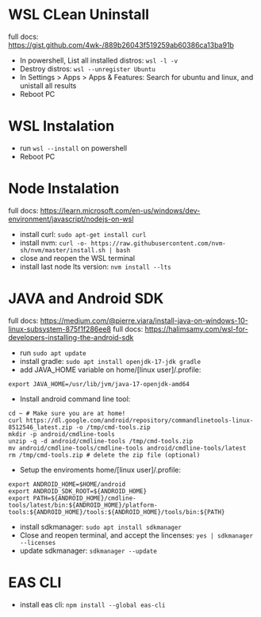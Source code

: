 # WSL CLean Uninstall

full docs: https://gist.github.com/4wk-/889b26043f519259ab60386ca13ba91b
- In powershell, List all installed distros: `wsl -l -v`
- Destroy distros: `wsl --unregister Ubuntu`
- In Settings > Apps > Apps & Features: Search for ubuntu and linux, and unistall all results
- Reboot PC

# WSL Instalation

- run `wsl --install` on powershell
- Reboot PC

# Node Instalation

full docs: https://learn.microsoft.com/en-us/windows/dev-environment/javascript/nodejs-on-wsl
- install curl: `sudo apt-get install curl`
- install nvm: `curl -o- https://raw.githubusercontent.com/nvm-sh/nvm/master/install.sh | bash`
- close and reopen the WSL terminal
- install last node lts version: `nvm install --lts`

# JAVA and Android SDK

full docs: https://medium.com/@pierre.viara/install-java-on-windows-10-linux-subsystem-875f1f286ee8
full docs: https://halimsamy.com/wsl-for-developers-installing-the-android-sdk

- run `sudo apt update`
- install gradle: `sudo apt install openjdk-17-jdk gradle`
- add JAVA_HOME variable on home/[linux user]/.profile:
```
export JAVA_HOME=/usr/lib/jvm/java-17-openjdk-amd64
```

- Install android command line tool:
```
cd ~ # Make sure you are at home!
curl https://dl.google.com/android/repository/commandlinetools-linux-8512546_latest.zip -o /tmp/cmd-tools.zip
mkdir -p android/cmdline-tools
unzip -q -d android/cmdline-tools /tmp/cmd-tools.zip
mv android/cmdline-tools/cmdline-tools android/cmdline-tools/latest
rm /tmp/cmd-tools.zip # delete the zip file (optional)

```

- Setup the enviroments home/[linux user]/.profile:
```
export ANDROID_HOME=$HOME/android
export ANDROID_SDK_ROOT=${ANDROID_HOME}
export PATH=${ANDROID_HOME}/cmdline-tools/latest/bin:${ANDROID_HOME}/platform-tools:${ANDROID_HOME}/tools:${ANDROID_HOME}/tools/bin:${PATH}
```

- install sdkmanager: `sudo apt install sdkmanager`
- Close and reopen terminal, and accept the lincenses: `yes | sdkmanager --licenses`
- update sdkmanager: `sdkmanager --update`

# EAS CLI

- install eas cli: `npm install --global eas-cli`